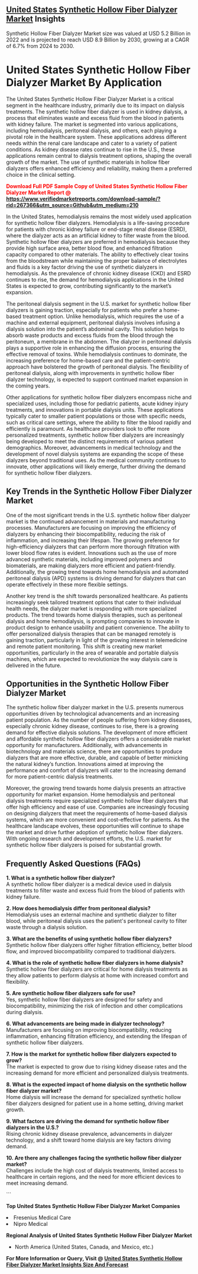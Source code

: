 <h2><a href="https://www.verifiedmarketreports.com/download-sample/?rid=267366&amp;utm_source=Github&amp;utm_medium=210" target="_blank">United States Synthetic Hollow Fiber Dialyzer Market</a> Insights</h2><p>Synthetic Hollow Fiber Dialyzer Market size was valued at USD 5.2 Billion in 2022 and is projected to reach USD 8.9 Billion by 2030, growing at a CAGR of 6.7% from 2024 to 2030.</p><p><h1>United States Synthetic Hollow Fiber Dialyzer Market By Application</h1><p>The United States Synthetic Hollow Fiber Dialyzer Market is a critical segment in the healthcare industry, primarily due to its impact on dialysis treatments. The synthetic hollow fiber dialyzer is used in kidney dialysis, a process that eliminates waste and excess fluid from the blood in patients with kidney failure. The market is segmented into various applications, including hemodialysis, peritoneal dialysis, and others, each playing a pivotal role in the healthcare system. These applications address different needs within the renal care landscape and cater to a variety of patient conditions. As kidney disease rates continue to rise in the U.S., these applications remain central to dialysis treatment options, shaping the overall growth of the market. The use of synthetic materials in hollow fiber dialyzers offers enhanced efficiency and reliability, making them a preferred choice in the clinical setting.<strong><p><span class=""><span style="color: #ff0000;"><strong>Download Full PDF Sample Copy of United States Synthetic Hollow Fiber Dialyzer Market Report</strong> @ </span><a href="https://www.verifiedmarketreports.com/download-sample/?rid=267366&amp;utm_source=Github&amp;utm_medium=210" target="_blank">https://www.verifiedmarketreports.com/download-sample/?rid=267366&amp;utm_source=Github&amp;utm_medium=210</a></span></p></strong><p>In the United States, hemodialysis remains the most widely used application for synthetic hollow fiber dialyzers. Hemodialysis is a life-saving procedure for patients with chronic kidney failure or end-stage renal disease (ESRD), where the dialyzer acts as an artificial kidney to filter waste from the blood. Synthetic hollow fiber dialyzers are preferred in hemodialysis because they provide high surface area, better blood flow, and enhanced filtration capacity compared to other materials. The ability to effectively clear toxins from the bloodstream while maintaining the proper balance of electrolytes and fluids is a key factor driving the use of synthetic dialyzers in hemodialysis. As the prevalence of chronic kidney disease (CKD) and ESRD continues to rise, the demand for hemodialysis applications in the United States is expected to grow, contributing significantly to the market’s expansion.<p>The peritoneal dialysis segment in the U.S. market for synthetic hollow fiber dialyzers is gaining traction, especially for patients who prefer a home-based treatment option. Unlike hemodialysis, which requires the use of a machine and external equipment, peritoneal dialysis involves infusing a dialysis solution into the patient’s abdominal cavity. This solution helps to absorb waste products and excess fluids from the blood through the peritoneum, a membrane in the abdomen. The dialyzer in peritoneal dialysis plays a supportive role in enhancing the diffusion process, ensuring the effective removal of toxins. While hemodialysis continues to dominate, the increasing preference for home-based care and the patient-centric approach have bolstered the growth of peritoneal dialysis. The flexibility of peritoneal dialysis, along with improvements in synthetic hollow fiber dialyzer technology, is expected to support continued market expansion in the coming years.<p>Other applications for synthetic hollow fiber dialyzers encompass niche and specialized uses, including those for pediatric patients, acute kidney injury treatments, and innovations in portable dialysis units. These applications typically cater to smaller patient populations or those with specific needs, such as critical care settings, where the ability to filter the blood rapidly and efficiently is paramount. As healthcare providers look to offer more personalized treatments, synthetic hollow fiber dialyzers are increasingly being developed to meet the distinct requirements of various patient demographics. Moreover, advancements in medical technology and the development of novel dialysis systems are expanding the scope of these dialyzers beyond traditional uses. As the medical community continues to innovate, other applications will likely emerge, further driving the demand for synthetic hollow fiber dialyzers.<h2>Key Trends in the Synthetic Hollow Fiber Dialyzer Market</h2><p>One of the most significant trends in the U.S. synthetic hollow fiber dialyzer market is the continued advancement in materials and manufacturing processes. Manufacturers are focusing on improving the efficiency of dialyzers by enhancing their biocompatibility, reducing the risk of inflammation, and increasing their lifespan. The growing preference for high-efficiency dialyzers that can perform more thorough filtration with lower blood flow rates is evident. Innovations such as the use of more advanced synthetic materials, including improved polymers and biomaterials, are making dialyzers more efficient and patient-friendly. Additionally, the growing trend towards home hemodialysis and automated peritoneal dialysis (APD) systems is driving demand for dialyzers that can operate effectively in these more flexible settings. <p>Another key trend is the shift towards personalized healthcare. As patients increasingly seek tailored treatment options that cater to their individual health needs, the dialyzer market is responding with more specialized products. The trend towards home dialysis therapies, such as peritoneal dialysis and home hemodialysis, is prompting companies to innovate in product design to enhance usability and patient convenience. The ability to offer personalized dialysis therapies that can be managed remotely is gaining traction, particularly in light of the growing interest in telemedicine and remote patient monitoring. This shift is creating new market opportunities, particularly in the area of wearable and portable dialysis machines, which are expected to revolutionize the way dialysis care is delivered in the future.<h2>Opportunities in the Synthetic Hollow Fiber Dialyzer Market</h2><p>The synthetic hollow fiber dialyzer market in the U.S. presents numerous opportunities driven by technological advancements and an increasing patient population. As the number of people suffering from kidney diseases, especially chronic kidney disease, continues to rise, there is a growing demand for effective dialysis solutions. The development of more efficient and affordable synthetic hollow fiber dialyzers offers a considerable market opportunity for manufacturers. Additionally, with advancements in biotechnology and materials science, there are opportunities to produce dialyzers that are more effective, durable, and capable of better mimicking the natural kidney’s function. Innovations aimed at improving the performance and comfort of dialyzers will cater to the increasing demand for more patient-centric dialysis treatments.<p>Moreover, the growing trend towards home dialysis presents an attractive opportunity for market expansion. Home hemodialysis and peritoneal dialysis treatments require specialized synthetic hollow fiber dialyzers that offer high efficiency and ease of use. Companies are increasingly focusing on designing dialyzers that meet the requirements of home-based dialysis systems, which are more convenient and cost-effective for patients. As the healthcare landscape evolves, these opportunities will continue to shape the market and drive further adoption of synthetic hollow fiber dialyzers. With ongoing research and development efforts, the U.S. market for synthetic hollow fiber dialyzers is poised for substantial growth.<h2>Frequently Asked Questions (FAQs)</h2><p><strong>1. What is a synthetic hollow fiber dialyzer?</strong><br> A synthetic hollow fiber dialyzer is a medical device used in dialysis treatments to filter waste and excess fluid from the blood of patients with kidney failure. </p><p><strong>2. How does hemodialysis differ from peritoneal dialysis?</strong><br> Hemodialysis uses an external machine and synthetic dialyzer to filter blood, while peritoneal dialysis uses the patient's peritoneal cavity to filter waste through a dialysis solution. </p><p><strong>3. What are the benefits of using synthetic hollow fiber dialyzers?</strong><br> Synthetic hollow fiber dialyzers offer higher filtration efficiency, better blood flow, and improved biocompatibility compared to traditional dialyzers. </p><p><strong>4. What is the role of synthetic hollow fiber dialyzers in home dialysis?</strong><br> Synthetic hollow fiber dialyzers are critical for home dialysis treatments as they allow patients to perform dialysis at home with increased comfort and flexibility. </p><p><strong>5. Are synthetic hollow fiber dialyzers safe for use?</strong><br> Yes, synthetic hollow fiber dialyzers are designed for safety and biocompatibility, minimizing the risk of infection and other complications during dialysis. </p><p><strong>6. What advancements are being made in dialyzer technology?</strong><br> Manufacturers are focusing on improving biocompatibility, reducing inflammation, enhancing filtration efficiency, and extending the lifespan of synthetic hollow fiber dialyzers. </p><p><strong>7. How is the market for synthetic hollow fiber dialyzers expected to grow?</strong><br> The market is expected to grow due to rising kidney disease rates and the increasing demand for more efficient and personalized dialysis treatments. </p><p><strong>8. What is the expected impact of home dialysis on the synthetic hollow fiber dialyzer market?</strong><br> Home dialysis will increase the demand for specialized synthetic hollow fiber dialyzers designed for patient use in a home setting, driving market growth. </p><p><strong>9. What factors are driving the demand for synthetic hollow fiber dialyzers in the U.S.?</strong><br> Rising chronic kidney disease prevalence, advancements in dialyzer technology, and a shift toward home dialysis are key factors driving demand. </p><p><strong>10. Are there any challenges facing the synthetic hollow fiber dialyzer market?</strong><br> Challenges include the high cost of dialysis treatments, limited access to healthcare in certain regions, and the need for more efficient devices to meet increasing demand. </p>```</p><p><strong>Top United States Synthetic Hollow Fiber Dialyzer Market Companies</strong></p><div data-test-id=""><p><li>Fresenius Medical Care</li><li> Nipro Medical</li></p><div><strong>Regional Analysis of&nbsp;United States Synthetic Hollow Fiber Dialyzer Market</strong></div><ul><li dir="ltr"><p dir="ltr">North America&nbsp;(United States, Canada, and Mexico, etc.)</p></li></ul><p><strong>For More Information or Query, Visit @&nbsp;</strong><strong><a href="https://www.verifiedmarketreports.com/product/synthetic-hollow-fiber-dialyzer-market/?utm_source=Github&amp;utm_medium=210" target="_blank">United States Synthetic Hollow Fiber Dialyzer Market Insights Size And Forecast</a></strong></p></div>
